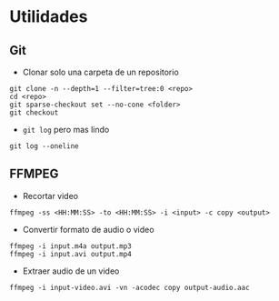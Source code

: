 # Utilidades 

## Git

* Clonar solo una carpeta de un repositorio

```
git clone -n --depth=1 --filter=tree:0 <repo>
cd <repo>
git sparse-checkout set --no-cone <folder>
git checkout
```

* `git log` pero mas lindo

```
git log --oneline
```

## FFMPEG

* Recortar video

```
ffmpeg -ss <HH:MM:SS> -to <HH:MM:SS> -i <input> -c copy <output>
```

* Convertir formato de audio o video

```
ffmpeg -i input.m4a output.mp3
ffmpeg -i input.avi output.mp4
```

* Extraer audio de un video

```
ffmpeg -i input-video.avi -vn -acodec copy output-audio.aac
```
